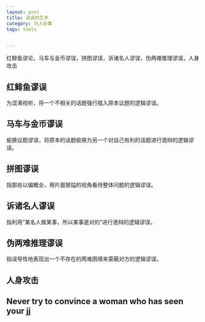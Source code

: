 ```yaml
---
layout: post
title: 说话的艺术
category: 为人处事
tags: tools


---
```


红鲱鱼谬论，马车与金币谬误，拼图谬误，诉诸名人谬误，伪两难推理谬误，人身攻击

## 红鲱鱼谬误

为混淆视听，将一个不相关的话题强行插入原本议题的逻辑谬误。



## 马车与金币谬误

偷换议题谬误，将原本的话题偷换为另一个对自己有利的话题进行诡辩的逻辑谬误。



## 拼图谬误

指那些以偏概全，用片面狭隘的视角看待整体问题的逻辑谬误。



## 诉诸名人谬误

指利用“某名人做某事，所以某事是对的“进行诡辩的逻辑谬误。



## 伪两难推理谬误

指误导性地表现出一个不存在的两难困境来蒙蔽对方的逻辑谬误。



## 人身攻击



## Never try to convince a woman who has seen your jj




